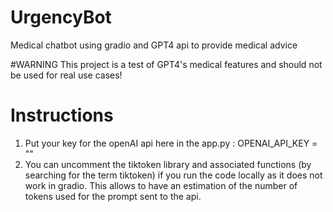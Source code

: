 # UrgencyBot
Medical chatbot using gradio and GPT4 api to provide medical advice

#WARNING 
This project is a test of GPT4's medical features and should not be used for real use cases!

# Instructions
1. Put your key for the openAI api here in the app.py : OPENAI_API_KEY = ""
2. You can uncomment the tiktoken library and associated functions (by searching for the term tiktoken) if you run the code locally as it does not work in gradio. This allows to have an estimation of the number of tokens used for the prompt sent to the api. 
